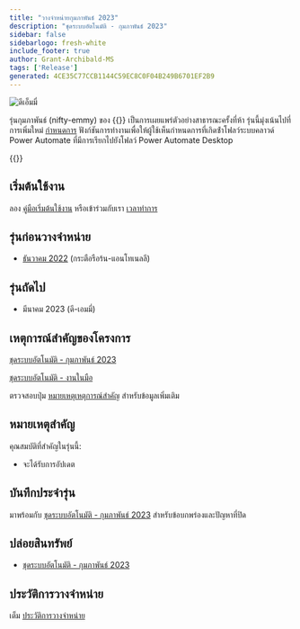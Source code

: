 ```yaml
---
title: "วางจําหน่ายกุมภาพันธ์ 2023"
description: "ชุดระบบอัตโนมัติ - กุมภาพันธ์ 2023"
sidebar: false
sidebarlogo: fresh-white
include_footer: true
author: Grant-Archibald-MS
tags: ['Release']
generated: 4CE35C77CCB1144C59EC8C0F04B249B6701EF2B9
---
```


![ดีเอ็มมี่](/images/nifty-emmy.png)

รุ่นกุมภาพันธ์ (nifty-emmy) ของ {{<product-name>}} เป็นการเผยแพร่ตัวอย่างสาธารณะครั้งที่ห้า รุ่นนี้มุ่งเน้นไปที่การเพิ่มใหม่ [กำหนดการ](/th/features/scheduler) ฟังก์ชันการทํางานเพื่อให้ผู้ใช้เห็นกําหนดการที่เกิดซ้ําโฟลว์ระบบคลาวด์ Power Automate ที่มีการเรียกไปยังโฟลว์ Power Automate Desktop

{{<questions name="/content/th/releases/february-2023.json" completed="ขอขอบคุณที่ให้ข้อเสนอแนะ" showNavigationButtons="false" locale="th">}}

## เริ่มต้นใช้งาน

ลอง [คู่มือเริ่มต้นใช้งาน](/th/get-started) หรือเข้าร่วมกับเรา [เวลาทําการ](/th/office-hours)

## รุ่นก่อนวางจําหน่าย

- [ธันวาคม 2022](/th/releases/december-2022) (กระตือรือร้น-แอนโทเนลลี)

## รุ่นถัดไป

- มีนาคม 2023 (ดี-เอมมี่)

## เหตุการณ์สําคัญของโครงการ

[ชุดระบบอัตโนมัติ - กุมภาพันธ์ 2023](https://github.com/orgs/microsoft/projects/486/views/9)

[ชุดระบบอัตโนมัติ - งานในมือ](https://github.com/orgs/microsoft/projects/486/views/1)

ตรวจสอบปุ่ม [หมายเหตุเหตุการณ์สําคัญ](/th/releases/milestones) สําหรับข้อมูลเพิ่มเติม

## หมายเหตุสําคัญ

คุณสมบัติที่สําคัญในรุ่นนี้:

- จะได้รับการอัปเดต

## บันทึกประจํารุ่น

มาพร้อมกับ [ชุดระบบอัตโนมัติ - กุมภาพันธ์ 2023](https://github.com/microsoft/powercat-automation-kit/releases/tag/AutomationKit-February2023) สําหรับข้อบกพร่องและปัญหาที่ปิด

## ปล่อยสินทรัพย์

- [ชุดระบบอัตโนมัติ - กุมภาพันธ์ 2023](https://github.com/microsoft/powercat-automation-kit/releases/tag/AutomationKit-February2023)

## ประวัติการวางจําหน่าย

เต็ม [ประวัติการวางจําหน่าย](/th/releases)

